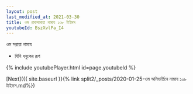 ```yaml
---
layout: post
last_modified_at: 2021-03-30
title: ওম রাকসানায়া নামায ১০৮ টাইমস
youtubeId: BszXvlPa_I4
---
```

 
 
ওম  সরায়া  নামায  
 
 -  যিনি ধনুকের রূপ 
 
  
 
  
 
 
 
 
 
 


{% include youtubePlayer.html id=page.youtubeId %}
 
[Next]({{ site.baseurl }}{% link  split2/_posts/2020-01-25-ওম অনিভর্তিনে নামায ১০৮ টাইমস.md%})
 
